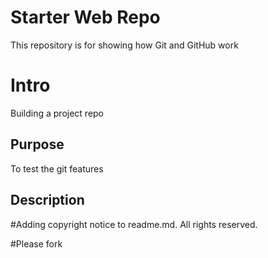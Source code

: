 # Starter Web Repo

This repository is for showing how Git and GitHub work

# Intro

Building a project repo

## Purpose

To test the git features

## Description

#Adding copyright notice to readme.md. All rights reserved.

#Please fork


